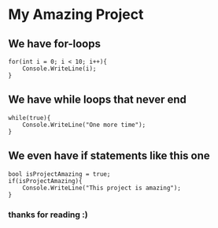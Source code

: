 # My Amazing Project

## We have **for-loops**
```
for(int i = 0; i < 10; i++){
    Console.WriteLine(i);
}
```

## We have **while loops** that never end
```
while(true){
    Console.WriteLine("One more time");
}
```

## We even have **if statements** like this one
```
bool isProjectAmazing = true;
if(isProjectAmazing){
    Console.WriteLine("This project is amazing");
}
```

### thanks for reading :)